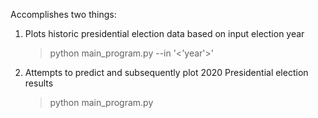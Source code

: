 Accomplishes two things:

1) Plots historic presidential election data based on input election year
   > python main_program.py --in '<'year'>'
2) Attempts to predict and subsequently plot 2020 Presidential election results
   > python main_program.py

